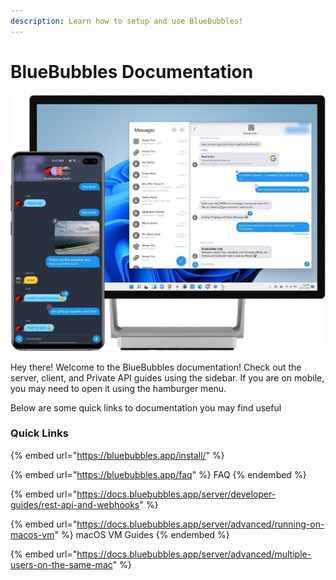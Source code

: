 ```yaml
---
description: Learn how to setup and use BlueBubbles!
---
```


# BlueBubbles Documentation

![BlueBubbles On Phone and Desktop](.gitbook/assets/image.png)

Hey there! Welcome to the BlueBubbles documentation! Check out the server, client, and Private API guides using the sidebar. If you are on mobile, you may need to open it using the hamburger menu.

Below are some quick links to documentation you may find useful

### Quick Links

{% embed url="https://bluebubbles.app/install/" %}

{% embed url="https://bluebubbles.app/faq" %}
FAQ
{% endembed %}

{% embed url="https://docs.bluebubbles.app/server/developer-guides/rest-api-and-webhooks" %}

{% embed url="https://docs.bluebubbles.app/server/advanced/running-on-macos-vm" %}
macOS VM Guides
{% endembed %}

{% embed url="https://docs.bluebubbles.app/server/advanced/multiple-users-on-the-same-mac" %}
